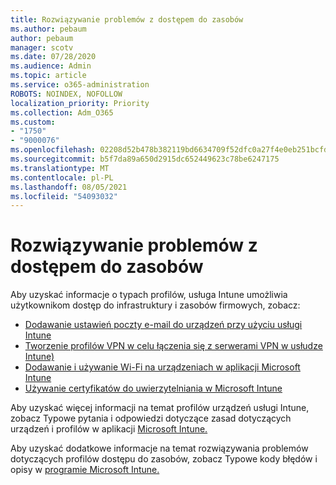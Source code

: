 ```yaml
---
title: Rozwiązywanie problemów z dostępem do zasobów
ms.author: pebaum
author: pebaum
manager: scotv
ms.date: 07/28/2020
ms.audience: Admin
ms.topic: article
ms.service: o365-administration
ROBOTS: NOINDEX, NOFOLLOW
localization_priority: Priority
ms.collection: Adm_O365
ms.custom:
- "1750"
- "9000076"
ms.openlocfilehash: 02208d52b478b382119bd6634709f52dfc0a27f4e0eb251bcfdb4d96d47dac82
ms.sourcegitcommit: b5f7da89a650d2915dc652449623c78be6247175
ms.translationtype: MT
ms.contentlocale: pl-PL
ms.lasthandoff: 08/05/2021
ms.locfileid: "54093032"
---
```

# <a name="troubleshoot-resource-access-issues"></a>Rozwiązywanie problemów z dostępem do zasobów

Aby uzyskać informacje o typach profilów, usługa Intune umożliwia użytkownikom dostęp do infrastruktury i zasobów firmowych, zobacz:

- [Dodawanie ustawień poczty e-mail do urządzeń przy użyciu usługi Intune](https://docs.microsoft.com/intune/email-settings-configure)
- [Tworzenie profilów VPN w celu łączenia się z serwerami VPN w usłudze Intune)](https://docs.microsoft.com/intune/vpn-settings-configure)
- [Dodawanie i używanie Wi-Fi na urządzeniach w aplikacji Microsoft Intune](https://docs.microsoft.com/intune/wi-fi-settings-configure)
- [Używanie certyfikatów do uwierzytelniania w Microsoft Intune](https://docs.microsoft.com/intune/certificates-configure)

Aby uzyskać więcej informacji na temat profilów urządzeń usługi Intune, zobacz Typowe pytania i odpowiedzi dotyczące zasad dotyczących urządzeń i profilów w aplikacji [Microsoft Intune.](https://docs.microsoft.com/intune/device-profile-troubleshoot)

Aby uzyskać dodatkowe informacje na temat rozwiązywania problemów dotyczących profilów dostępu do zasobów, zobacz Typowe kody błędów i opisy w [programie Microsoft Intune.](https://docs.microsoft.com/intune/troubleshoot-company-resource-access-problems)